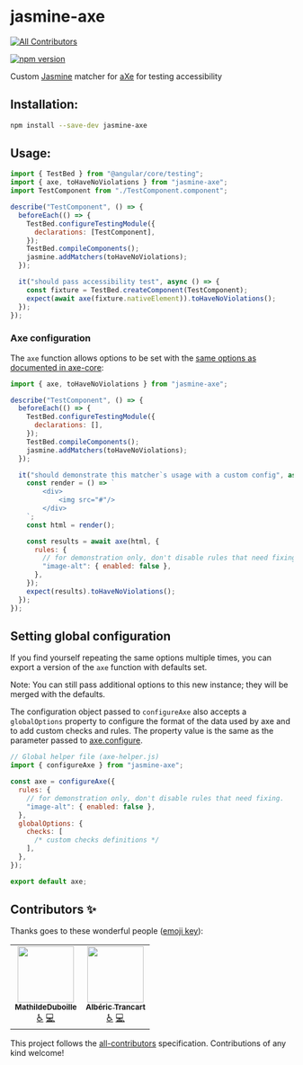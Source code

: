 # jasmine-axe
<!-- ALL-CONTRIBUTORS-BADGE:START - Do not remove or modify this section -->
[![All Contributors](https://img.shields.io/badge/all_contributors-2-orange.svg?style=flat-square)](#contributors-)
<!-- ALL-CONTRIBUTORS-BADGE:END -->

[![npm version](https://img.shields.io/npm/v/jasmine-axe.svg)](https://www.npmjs.com/package/jasmine-axe)

Custom [Jasmine](https://jasmine.github.io/) matcher for [aXe](https://github.com/dequelabs/axe-core) for testing accessibility

## Installation:

```bash
npm install --save-dev jasmine-axe
```

## Usage:

```javascript
import { TestBed } from "@angular/core/testing";
import { axe, toHaveNoViolations } from "jasmine-axe";
import TestComponent from "./TestComponent.component";

describe("TestComponent", () => {
  beforeEach(() => {
    TestBed.configureTestingModule({
      declarations: [TestComponent],
    });
    TestBed.compileComponents();
    jasmine.addMatchers(toHaveNoViolations);
  });

  it("should pass accessibility test", async () => {
    const fixture = TestBed.createComponent(TestComponent);
    expect(await axe(fixture.nativeElement)).toHaveNoViolations();
  });
});
```

### Axe configuration

The `axe` function allows options to be set with the [same options as documented in axe-core](https://github.com/dequelabs/axe-core/blob/master/doc/API.md#options-parameter):

```javascript
import { axe, toHaveNoViolations } from "jasmine-axe";

describe("TestComponent", () => {
  beforeEach(() => {
    TestBed.configureTestingModule({
      declarations: [],
    });
    TestBed.compileComponents();
    jasmine.addMatchers(toHaveNoViolations);
  });

  it("should demonstrate this matcher`s usage with a custom config", async () => {
    const render = () => `
        <div>
            <img src="#"/>
        </div>
    `;
    const html = render();

    const results = await axe(html, {
      rules: {
        // for demonstration only, don't disable rules that need fixing.
        "image-alt": { enabled: false },
      },
    });
    expect(results).toHaveNoViolations();
  });
});
```

## Setting global configuration

If you find yourself repeating the same options multiple times, you can export a version of the `axe` function with defaults set.

Note: You can still pass additional options to this new instance; they will be merged with the defaults.

The configuration object passed to `configureAxe` also accepts a `globalOptions` property to configure the format of the data used by axe and to add custom checks and rules. The property value is the same as the parameter passed to [axe.configure](https://github.com/dequelabs/axe-core/blob/master/doc/API.md#parameters-1).

```javascript
// Global helper file (axe-helper.js)
import { configureAxe } from "jasmine-axe";

const axe = configureAxe({
  rules: {
    // for demonstration only, don't disable rules that need fixing.
    "image-alt": { enabled: false },
  },
  globalOptions: {
    checks: [
      /* custom checks definitions */
    ],
  },
});

export default axe;
```

## Contributors ✨

Thanks goes to these wonderful people ([emoji key](https://allcontributors.org/docs/en/emoji-key)):

<!-- ALL-CONTRIBUTORS-LIST:START - Do not remove or modify this section -->
<!-- prettier-ignore-start -->
<!-- markdownlint-disable -->
<table>
  <tr>
    <td align="center"><a href="https://github.com/MathildeDuboille"><img src="https://avatars.githubusercontent.com/u/35567446?v=4?s=100" width="100px;" alt=""/><br /><sub><b>MathildeDuboille</b></sub></a><br /><a href="#a11y-MathildeDuboille" title="Accessibility">️️️️♿️</a> <a href="https://github.com/theodo/jasmine-axe/commits?author=MathildeDuboille" title="Code">💻</a></td>
    <td align="center"><a href="http://alberic.trancart.net/"><img src="https://avatars.githubusercontent.com/u/6317823?v=4?s=100" width="100px;" alt=""/><br /><sub><b>Albéric Trancart</b></sub></a><br /><a href="#a11y-AlbericTrancart" title="Accessibility">️️️️♿️</a> <a href="https://github.com/theodo/jasmine-axe/commits?author=AlbericTrancart" title="Code">💻</a></td>
  </tr>
</table>

<!-- markdownlint-restore -->
<!-- prettier-ignore-end -->

<!-- ALL-CONTRIBUTORS-LIST:END -->

This project follows the [all-contributors](https://github.com/all-contributors/all-contributors) specification. Contributions of any kind welcome!